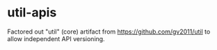 # util-apis

Factored out "util" (core) artifact from https://github.com/gv2011/util
to allow independent API versioning.
